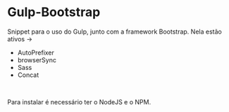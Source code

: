 # Gulp-Bootstrap

Snippet para o uso do Gulp, junto com a framework Bootstrap.
Nela estão ativos 
-> <br>

<ul>
  <li>AutoPrefixer</li>
  <li>browserSync</li>
  <li>Sass</li>
  <li>Concat</li>
</ul>

<br>

Para instalar é necessário ter o NodeJS e o NPM.

